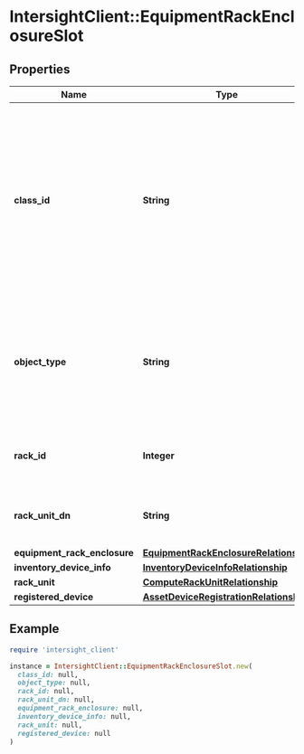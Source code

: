 # IntersightClient::EquipmentRackEnclosureSlot

## Properties

| Name | Type | Description | Notes |
| ---- | ---- | ----------- | ----- |
| **class_id** | **String** | The fully-qualified name of the instantiated, concrete type. This property is used as a discriminator to identify the type of the payload when marshaling and unmarshaling data. | [default to &#39;equipment.RackEnclosureSlot&#39;] |
| **object_type** | **String** | The fully-qualified name of the instantiated, concrete type. The value should be the same as the &#39;ClassId&#39; property. | [default to &#39;equipment.RackEnclosureSlot&#39;] |
| **rack_id** | **Integer** | Server ID which is part of Rack Enclosure Slot. | [optional][readonly] |
| **rack_unit_dn** | **String** | Server DN which is part of Rack Enclosure Slot. | [optional][readonly] |
| **equipment_rack_enclosure** | [**EquipmentRackEnclosureRelationship**](EquipmentRackEnclosureRelationship.md) |  | [optional] |
| **inventory_device_info** | [**InventoryDeviceInfoRelationship**](InventoryDeviceInfoRelationship.md) |  | [optional] |
| **rack_unit** | [**ComputeRackUnitRelationship**](ComputeRackUnitRelationship.md) |  | [optional] |
| **registered_device** | [**AssetDeviceRegistrationRelationship**](AssetDeviceRegistrationRelationship.md) |  | [optional] |

## Example

```ruby
require 'intersight_client'

instance = IntersightClient::EquipmentRackEnclosureSlot.new(
  class_id: null,
  object_type: null,
  rack_id: null,
  rack_unit_dn: null,
  equipment_rack_enclosure: null,
  inventory_device_info: null,
  rack_unit: null,
  registered_device: null
)
```

